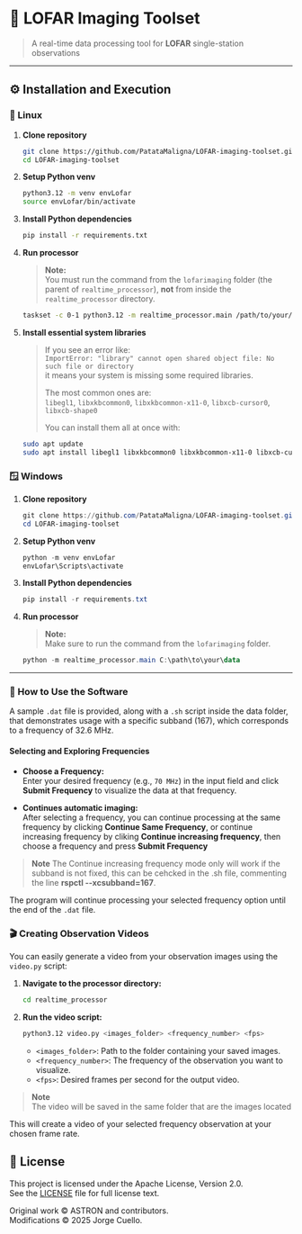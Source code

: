 # 🌌 LOFAR Imaging Toolset

> A real-time data processing tool for **LOFAR** single-station observations

---

## ⚙️ Installation and Execution

### 🐧 Linux

1. **Clone repository**

   ```bash
   git clone https://github.com/PatataMaligna/LOFAR-imaging-toolset.git
   cd LOFAR-imaging-toolset
   ```

2. **Setup Python venv**

   ```bash
   python3.12 -m venv envLofar
   source envLofar/bin/activate
   ```


3. **Install Python dependencies**

   ```bash
   pip install -r requirements.txt
   ```

4. **Run processor**

   > **Note:**  
   > You must run the command from the `lofarimaging` folder (the parent of `realtime_processor`), **not** from inside the `realtime_processor` directory.

   ```bash
   taskset -c 0-1 python3.12 -m realtime_processor.main /path/to/your/data
   ```
5. **Install essential system libraries**

   > If you see an error like:  
   > `ImportError: "library" cannot open shared object file: No such file or directory`  
   > it means your system is missing some required libraries.  
   >  
   > The most common ones are:  
   > `libegl1`, `libxkbcommon0`, `libxkbcommon-x11-0`, `libxcb-cursor0`, `libxcb-shape0`  
   >  
   > You can install them all at once with:

   ```bash
   sudo apt update
   sudo apt install libegl1 libxkbcommon0 libxkbcommon-x11-0 libxcb-cursor0 libxcb-shape0
   ```

### 🪟 Windows

1. **Clone repository**

   ```powershell
   git clone https://github.com/PatataMaligna/LOFAR-imaging-toolset.git
   cd LOFAR-imaging-toolset
   ```

2. **Setup Python venv**

   ```powershell
   python -m venv envLofar
   envLofar\Scripts\activate
   ```

3. **Install Python dependencies**

   ```powershell
   pip install -r requirements.txt
   ```

4. **Run processor**

   > **Note:**  
   > Make sure to run the command from the `lofarimaging` folder.

   ```powershell
   python -m realtime_processor.main C:\path\to\your\data
   ```

---

### 📝 How to Use the Software

A sample `.dat` file is provided, along with a `.sh` script inside the data folder, that demonstrates usage with a specific subband (167), which corresponds to a frequency of 32.6 MHz.

#### Selecting and Exploring Frequencies

- **Choose a Frequency:**  
   Enter your desired frequency (e.g., `70 MHz`) in the input field and click **Submit Frequency** to visualize the data at that frequency.

- **Continues automatic imaging:**  
   After selecting a frequency, you can continue processing at the same frequency by clicking **Continue Same Frequency**, or continue increasing frequency by cliking **Continue increasing frequency**, then choose a frequency and press **Submit Frequency**

> **Note**
> The Continue increasing frequency mode only will work if the subband is not fixed, this can be cehcked in the .sh file, commenting the line **rspctl --xcsubband=167**.

The program will continue processing your selected frequency option until the end of the `.dat` file.

### 🎬 Creating Observation Videos

You can easily generate a video from your observation images using the `video.py` script:

1. **Navigate to the processor directory:**
   ```bash
   cd realtime_processor
   ```

2. **Run the video script:**
   ```bash
   python3.12 video.py <images_folder> <frequency_number> <fps>
   ```
   - `<images_folder>`: Path to the folder containing your saved images.
   - `<frequency_number>`: The frequency of the observation you want to visualize.
   - `<fps>`: Desired frames per second for the output video.

> **Note**  
> The video will be saved in the same folder that are the images located

This will create a video of your selected frequency observation at your chosen frame rate.

## 📄 License

This project is licensed under the Apache License, Version 2.0.  
See the [LICENSE](./LICENSE) file for full license text.

Original work © ASTRON and contributors.  
Modifications © 2025 Jorge Cuello.
